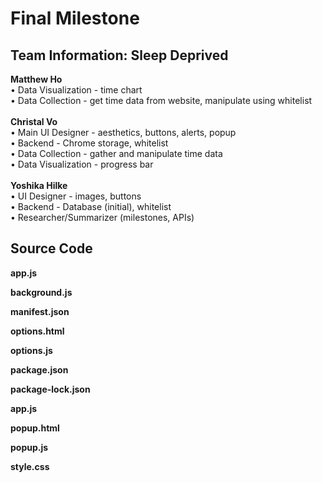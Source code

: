 # Final Milestone 

## Team Information: Sleep Deprived

<b>Matthew Ho</b><br>
• Data Visualization - time chart<br>
• Data Collection - get time data from website, manipulate using whitelist<br>
<br><b>Christal Vo</b><br>
• Main UI Designer - aesthetics, buttons, alerts, popup<br>
• Backend - Chrome storage, whitelist<br>
• Data Collection - gather and manipulate time data<br>
• Data Visualization - progress bar<br>
<br><b>Yoshika Hilke</b><br>
• UI Designer - images, buttons<br>
• Backend - Database (initial), whitelist<br>
• Researcher/Summarizer (milestones, APIs)<br>

## Source Code

<b>app.js</b><br>

<b>background.js</b><br>

<b>manifest.json</b><br>

<b>options.html</b><br>

<b>options.js</b><br>

<b>package.json</b><br>

<b>package-lock.json</b><br>

<b>app.js</b><br>

<b>popup.html</b><br>

<b>popup.js</b><br>

<b>style.css</b><br>
